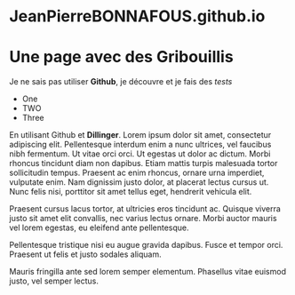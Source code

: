 # JeanPierreBONNAFOUS.github.io
Une page avec des Gribouillis 
==============================
Je ne sais pas utiliser __Github__, je découvre et je fais des *tests*

* One
* TWO
* Three

En utilisant Github et **Dillinger**.
Lorem ipsum dolor sit amet, consectetur adipiscing elit. Pellentesque interdum enim a nunc ultrices, vel faucibus nibh fermentum. Ut vitae orci orci. Ut egestas ut dolor ac dictum. Morbi rhoncus tincidunt diam non dapibus. 
Etiam mattis turpis malesuada tortor sollicitudin tempus. 
Praesent ac enim rhoncus, ornare urna imperdiet, vulputate enim. Nam dignissim justo dolor, at placerat lectus cursus ut. Nunc felis nisi, porttitor sit amet tellus eget, hendrerit vehicula elit. 

Praesent cursus lacus tortor, at ultricies eros tincidunt ac. Quisque viverra justo sit amet elit convallis, nec varius lectus ornare. Morbi auctor mauris vel lorem egestas, eu eleifend ante pellentesque.

Pellentesque tristique nisi eu augue gravida dapibus. Fusce et tempor orci. Praesent ut felis et justo sodales aliquam.

Mauris fringilla ante sed lorem semper elementum. Phasellus vitae euismod justo, vel semper lectus. 
